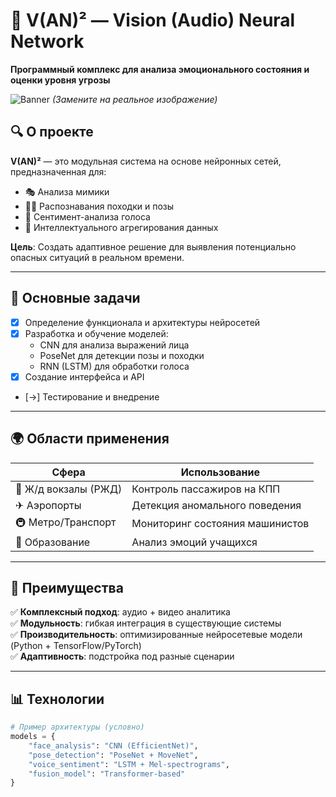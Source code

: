 # 🚀 V(AN)² — Vision (Audio) Neural Network  

**Программный комплекс для анализа эмоционального состояния и оценки уровня угрозы**  

![Banner](https://via.placeholder.com/1200x400/1a1a2e/e94560?text=V(AN)²+-+AI+for+Security) *(Замените на реальное изображение)*  

## 🔍 О проекте  
**V(AN)²** — это модульная система на основе нейронных сетей, предназначенная для:  
- 🎭 Анализа мимики  
- 🚶‍♂️ Распознавания походки и позы  
- 🎤 Сентимент-анализа голоса  
- 🧠 Интеллектуального агрегирования данных  

**Цель**: Создать адаптивное решение для выявления потенциально опасных ситуаций в реальном времени.  

---

## 🎯 Основные задачи  
- [x] Определение функционала и архитектуры нейросетей  
- [x] Разработка и обучение моделей:  
  - CNN для анализа выражений лица  
  - PoseNet для детекции позы и походки  
  - RNN (LSTM) для обработки голоса  
- [x] Создание интерфейса и API  
- [->] Тестирование и внедрение  

---

## 🌍 Области применения  
| Сфера                | Использование                          |  
|-----------------------|----------------------------------------|  
| 🚆 Ж/д вокзалы (РЖД) | Контроль пассажиров на КПП             |  
| ✈ Аэропорты          | Детекция аномального поведения         |  
| 🚇 Метро/Транспорт   | Мониторинг состояния машинистов        |  
| 🏫 Образование       | Анализ эмоций учащихся                 |  

---

## 🚀 Преимущества  
✅ **Комплексный подход**: аудио + видео аналитика  
✅ **Модульность**: гибкая интеграция в существующие системы  
✅ **Производительность**: оптимизированные нейросетевые модели (Python + TensorFlow/PyTorch)  
✅ **Адаптивность**: подстройка под разные сценарии  

---

## 📊 Технологии  
```python
# Пример архитектуры (условно)
models = {
    "face_analysis": "CNN (EfficientNet)",  
    "pose_detection": "PoseNet + MoveNet",  
    "voice_sentiment": "LSTM + Mel-spectrograms",  
    "fusion_model": "Transformer-based"  
}
